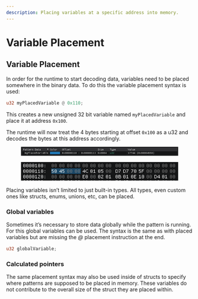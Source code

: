 ```yaml
---
description: Placing variables at a specific address into memory.
---
```


# Variable Placement

## Variable Placement

In order for the runtime to start decoding data, variables need to be placed somewhere in the binary data. To do this the variable placement syntax is used:

```rust
u32 myPlacedVariable @ 0x110;
```

This creates a new unsigned 32 bit variable named `myPlacedVariable` and place it at address `0x100`.

The runtime will now treat the 4 bytes starting at offset `0x100` as a u32 and decodes the bytes at this address accordingly.

&#x20;

<figure><img src="../.gitbook/assets/placement/data.png" alt=""><figcaption></figcaption></figure>

<figure><img src="../.gitbook/assets/placement/hex.png" alt=""><figcaption></figcaption></figure>

Placing variables isn’t limited to just built-in types. All types, even custom ones like structs, enums, unions, etc, can be placed.

### Global variables

Sometimes it’s necessary to store data globally while the pattern is running. For this global variables can be used. The syntax is the same as with placed variables but are missing the _@_ placement instruction at the end.

```rust
u32 globalVariable;
```

### Calculated pointers

The same placement syntax may also be used inside of structs to specify where patterns are supposed to be placed in memory. These variables do not contribute to the overall size of the struct they are placed within.
